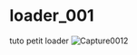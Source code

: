 # loader_001
tuto petit loader 
![Capture0012](https://user-images.githubusercontent.com/40036047/167878838-b5ff0516-fa29-466d-a143-e93d887faa30.PNG)
